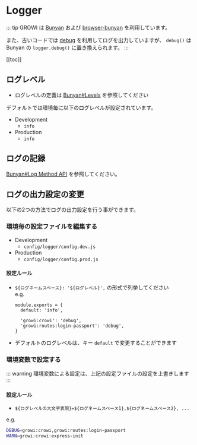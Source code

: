 # Logger

::: tip
GROWI は [Bunyan](https://github.com/trentm/node-bunyan) および [browser-bunyan](https://github.com/philmander/browser-bunyan) を利用しています。

また、古いコードでは [debug](https://www.npmjs.com/package/debug) を利用してログを出力していますが、 `debug()` は Bunyan の `logger.debug()` に置き換えられます。
:::

[[toc]]

## ログレベル

* ログレベルの定義は [Bunyan#Levels](https://github.com/trentm/node-bunyan#levels) を参照してください

デフォルトでは環境毎に以下のログレベルが設定されています。

* Development
  * `info`
* Production
  * `info`

## ログの記録

[Bunyan#Log Method API](https://github.com/trentm/node-bunyan#log-method-api) を参照してください。

## ログの出力設定の変更

以下の2つの方法でログの出力設定を行う事ができます。

### 環境毎の設定ファイルを編集する

* Development
  * `config/logger/config.dev.js`
* Production
  * `config/logger/config.prod.js`

#### 設定ルール
* `${ログネームスペース}: '${ログレベル}',` の形式で列挙してください  
    e.g.
    ```javascript{4,5}
    module.exports = {
      default: 'info',

      'growi:crowi': 'debug',
      'growi:routes:login-passport': 'debug',
    }
    ```
* デフォルトのログレベルは、キー `default` で変更することができます

### 環境変数で設定する

::: warning
環境変数による設定は、上記の設定ファイルの設定を上書きします
:::

#### 設定ルール

* `${ログレベルの大文字表現}=${ログネームスペース1},${ログネームスペース2}, ...`

e.g.
```bash
DEBUG=growi:crowi,growi:routes:login-passport
WARN=growi:crowi:express-init
```